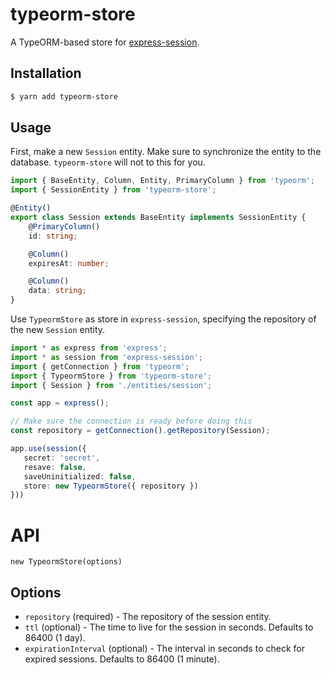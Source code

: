 # typeorm-store
A TypeORM-based store for [express-session](https://github.com/expressjs/session).

## Installation
```bash
$ yarn add typeorm-store
```

## Usage
First, make a new `Session` entity. Make sure to synchronize the entity to the database. `typeorm-store` will not to this for you.
```typescript
import { BaseEntity, Column, Entity, PrimaryColumn } from 'typeorm';
import { SessionEntity } from 'typeorm-store';

@Entity()
export class Session extends BaseEntity implements SessionEntity {
    @PrimaryColumn()
    id: string;

    @Column()
    expiresAt: number;

    @Column()
    data: string;
}
```

Use `TypeormStore` as store in `express-session`, specifying the repository of the new `Session` entity.
```typescript
import * as express from 'express';
import * as session from 'express-session';
import { getConnection } from 'typeorm';
import { TypeormStore } from 'typeorm-store';
import { Session } from './entities/session';

const app = express();

// Make sure the connection is ready before doing this
const repository = getConnection().getRepository(Session);

app.use(session({
   secret: 'secret',
   resave: false,
   saveUninitialized: false,
   store: new TypeormStore({ repository })
}))
```

# API
`new TypeormStore(options)`

## Options
* `repository` (required) - The repository of the session entity.
* `ttl` (optional) - The time to live for the session in seconds. Defaults to 86400 (1 day).
* `expirationInterval` (optional) - The interval in seconds to check for expired sessions.
   Defaults to 86400 (1 minute).
